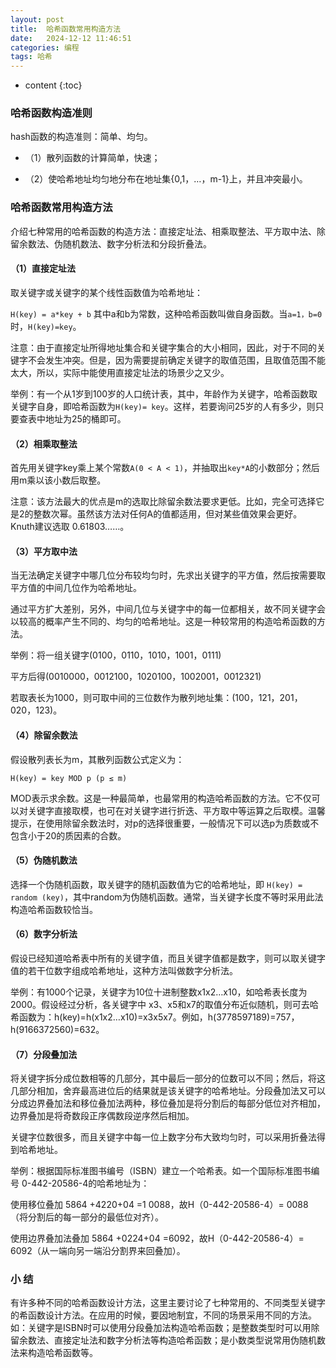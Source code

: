 ```yaml
---
layout: post
title:  哈希函数常用构造方法
date:   2024-12-12 11:46:51
categories: 编程
tags: 哈希
---
```


* content
{:toc}

### 哈希函数构造准则 

hash函数的构造准则：简单、均匀。

- （1）散列函数的计算简单，快速；

- （2）使哈希地址均匀地分布在地址集{0,1，…，m-1}上，并且冲突最小。 

### 哈希函数常用构造方法

介绍七种常用的哈希函数的构造方法：直接定址法、相乘取整法、平方取中法、除留余数法、伪随机数法、数字分析法和分段折叠法。

#### （1）直接定址法

取关键字或关键字的某个线性函数值为哈希地址：

``H(key) = a*key + b``
其中a和b为常数，这种哈希函数叫做自身函数。当``a=1，b=0``时，``H(key)=key``。 

注意：由于直接定址所得地址集合和关键字集合的大小相同，因此，对于不同的关键字不会发生冲突。但是，因为需要提前确定关键字的取值范围，且取值范围不能太大，所以，实际中能使用直接定址法的场景少之又少。

举例：有一个从1岁到100岁的人口统计表，其中，年龄作为关键字，哈希函数取关键字自身，即哈希函数为``H(key)= key``。这样，若要询问25岁的人有多少，则只要查表中地址为25的桶即可。

#### （2）相乘取整法

首先用关键字key乘上某个常数``A(0 < A < 1)``，并抽取出``key*A``的小数部分；然后用m乘以该小数后取整。

注意：该方法最大的优点是m的选取比除留余数法要求更低。比如，完全可选择它是2的整数次幂。虽然该方法对任何A的值都适用，但对某些值效果会更好。Knuth建议选取 0.61803……。

#### （3）平方取中法

当无法确定关键字中哪几位分布较均匀时，先求出关键字的平方值，然后按需要取平方值的中间几位作为哈希地址。

通过平方扩大差别，另外，中间几位与关键字中的每一位都相关，故不同关键字会以较高的概率产生不同的、均匀的哈希地址。这是一种较常用的构造哈希函数的方法。

举例：将一组关键字(0100，0110，1010，1001，0111)

平方后得(0010000，0012100，1020100，1002001，0012321)

若取表长为1000，则可取中间的三位数作为散列地址集：(100，121，201，020，123)。 

#### （4）除留余数法

假设散列表长为m，其散列函数公式定义为：

``H(key) = key MOD p (p ≤ m)``

MOD表示求余数。这是一种最简单，也最常用的构造哈希函数的方法。它不仅可以对关键字直接取模，也可在对关键字进行折迭、平方取中等运算之后取模。温馨提示，在使用除留余数法时，对p的选择很重要，一般情况下可以选p为质数或不包含小于20的质因素的合数。

#### （5）伪随机数法

选择一个伪随机函数，取关键字的随机函数值为它的哈希地址，即 ``H(key) = random (key)``，其中random为伪随机函数。通常，当关键字长度不等时采用此法构造哈希函数较恰当。 

#### （6）数字分析法 

假设已经知道哈希表中所有的关键字值，而且关键字值都是数字，则可以取关键字值的若干位数字组成哈希地址，这种方法叫做数字分析法。

举例：有1000个记录，关键字为10位十进制整数x1x2…x10，如哈希表长度为2000。假设经过分析，各关键字中 x3、x5和x7的取值分布近似随机，则可去哈希函数为：h(key)=h(x1x2…x10)=x3x5x7。例如，h(3778597189)=757，h(9166372560)=632。 

#### （7）分段叠加法

将关键字拆分成位数相等的几部分，其中最后一部分的位数可以不同；然后，将这几部分相加，舍弃最高进位后的结果就是该关键字的哈希地址。分段叠加法又可以分成边界叠加法和移位叠加法两种，移位叠加是将分割后的每部分低位对齐相加，边界叠加是将奇数段正序偶数段逆序然后相加。

关键字位数很多，而且关键字中每一位上数字分布大致均匀时，可以采用折叠法得到哈希地址。

举例：根据国际标准图书编号（ISBN）建立一个哈希表。如一个国际标准图书编号 0-442-20586-4的哈希地址为：

使用移位叠加 5864 +4220+04 =1 0088，故H（0-442-20586-4）= 0088（将分割后的每一部分的最低位对齐）。

使用边界叠加法叠加 5864 +0224+04 =6092，故H（0-442-20586-4）= 6092（从一端向另一端沿分割界来回叠加）。

 

### 小 结 

有许多种不同的哈希函数设计方法，这里主要讨论了七种常用的、不同类型关键字的希函数设计方法。在应用的时候，要因地制宜，不同的场景采用不同的方法。如：关键字是ISBN时可以使用分段叠加法构造哈希函数；是整数类型时可以用除留余数法、直接定址法和数字分析法等构造哈希函数；是小数类型说常用伪随机数法来构造哈希函数等。